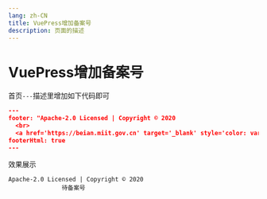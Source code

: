 ```yaml
---
lang: zh-CN
title: VuePress增加备案号
description: 页面的描述
---
```



# VuePress增加备案号


首页`---`描述里增加如下代码即可

```json
---
footer: "Apache-2.0 Licensed | Copyright © 2020 
  <br>
  <a href='https://beian.miit.gov.cn' target='_blank' style='color: var(--c-text-lighter);'>待备案号</a>"
footerHtml: true
---
```  



效果展示
```
Apache-2.0 Licensed | Copyright © 2020
               待备案号
```

<Comment></Comment>
